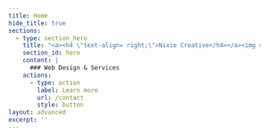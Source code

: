 ```yaml
---
title: Home
hide_title: true
sections:
  - type: section_hero
    title: "<a><h4 \"text-align= right;\">Nixie Creative</h4></a><img src=\"images/Nixie%20Creative%20Logo%20Image%20300.png\" alt=\"Purple hexagon logo with angled pink, blue, white and purple triangles inside\"\_style=\"clear:right;\">"
    section_id: hero
    content: |
      ### Web Design & Services 
    actions:
      - type: action
        label: Learn more
        url: /contact
        style: button
layout: advanced
excerpt: ''
---
```


